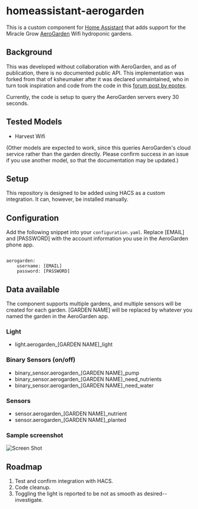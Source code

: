 # homeassistant-aerogarden
This is a custom component for [Home Assistant](http://home-assistant.io) that adds support for the Miracle Grow [AeroGarden](http://www.aerogarden.com) Wifi hydroponic gardens.

## Background
This was developed without collaboration with AeroGarden, and as of publication, there is no documented public API. This implementation was forked from that of ksheumaker after it was declared unmaintained, who in turn took inspiration and code from the code in this [forum post by epotex](https://community.home-assistant.io/t/first-timer-trying-to-convert-a-working-script-to-create-support-for-a-new-platform).

Currently, the code is setup to query the AeroGarden servers every 30 seconds.

## Tested Models

* Harvest Wifi

(Other models are expected to work, since this queries AeroGarden's cloud service rather than the garden directly. Please confirm success in an issue if you use another model, so that the documentation may be updated.)

## Setup
This repository is designed to be added using HACS as a custom integration. It can, however, be installed manually.

## Configuration
Add the following snippet into your ```configuration.yaml```.  Replace [EMAIL] and [PASSWORD] with the account information you use in the AeroGarden phone app.

```

aerogarden:
    username: [EMAIL]
    password: [PASSWORD]

```

## Data available
The component supports multiple gardens, and multiple sensors will be created for each garden.  [GARDEN NAME] will be replaced by whatever you named the garden in the AeroGarden app.

### Light
* light.aerogarden_[GARDEN NAME]_light
  
### Binary Sensors (on/off) 
* binary_sensor.aerogarden_[GARDEN NAME]_pump
* binary_sensor.aerogarden_[GARDEN NAME]_need_nutrients
* binary_sensor.aerogarden_[GARDEN NAME]_need_water
  
### Sensors
* sensor.aerogarden_[GARDEN NAME]_nutrient
* sensor.aerogarden_[GARDEN NAME]_planted

### Sample screenshot
![Screen Shot](https://raw.githubusercontent.com/alexiswatson/homeassistant-aerogarden/master/screen_shot.png)
  
## Roadmap
1. Test and confirm integration with HACS.
2. Code cleanup.
3. Toggling the light is reported to be not as smooth as desired--investigate.

